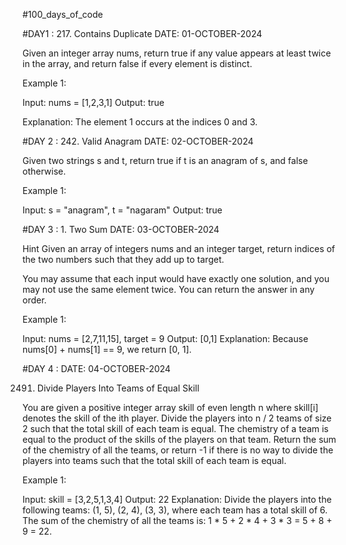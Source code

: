 #100_days_of_code 

#DAY1 : 217. Contains Duplicate                  DATE: 01-OCTOBER-2024

Given an integer array nums, return true if any value appears at least twice in the array, and return false if every element is distinct.

Example 1:

Input: nums = [1,2,3,1]
Output: true

Explanation:
The element 1 occurs at the indices 0 and 3.

#DAY 2 : 242. Valid Anagram                      DATE: 02-OCTOBER-2024

Given two strings s and t, return true if t is an 
anagram of s, and false otherwise.

 Example 1:

Input: s = "anagram", t = "nagaram"
Output: true


#DAY 3 :      1. Two Sum            DATE: 03-OCTOBER-2024

Hint
Given an array of integers nums and an integer target, return indices of the two numbers such that they add up to target.

You may assume that each input would have exactly one solution, and you may not use the same element twice.
You can return the answer in any order.

Example 1:

Input: nums = [2,7,11,15], target = 9
Output: [0,1]
Explanation: Because nums[0] + nums[1] == 9, we return [0, 1].

#DAY 4 :              DATE: 04-OCTOBER-2024

2491. Divide Players Into Teams of Equal Skill

You are given a positive integer array skill of even length n where skill[i] denotes the skill of the ith player. Divide the players into n / 2 teams of size 2 such that the total skill of each team is equal.
The chemistry of a team is equal to the product of the skills of the players on that team.
Return the sum of the chemistry of all the teams, or return -1 if there is no way to divide the players into teams such that the total skill of each team is equal.

Example 1:

Input: skill = [3,2,5,1,3,4]
Output: 22
Explanation: 
Divide the players into the following teams: (1, 5), (2, 4), (3, 3), where each team has a total skill of 6.
The sum of the chemistry of all the teams is: 1 * 5 + 2 * 4 + 3 * 3 = 5 + 8 + 9 = 22.

